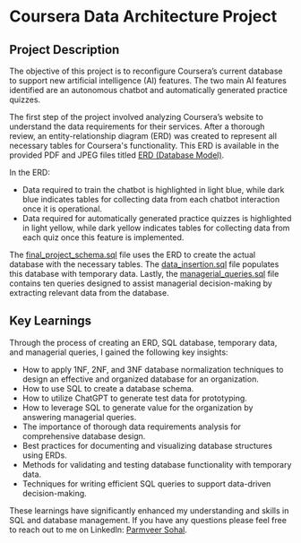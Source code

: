 # Coursera Data Architecture Project

## Project Description 
The objective of this project is to reconfigure Coursera’s current database to support new artificial intelligence (AI) features. The two main AI features identified are an autonomous chatbot and automatically generated practice quizzes.

The first step of the project involved analyzing Coursera’s website to understand the data requirements for their services. After a thorough review, an entity-relationship diagram (ERD) was created to represent all necessary tables for Coursera's functionality. This ERD is available in the provided PDF and JPEG files titled [ERD (Database Model)](ERD_database_model.pdf).

In the ERD:
* Data required to train the chatbot is highlighted in light blue, while dark blue indicates tables for collecting data from each chatbot interaction once it is operational.
*	Data required for automatically generated practice quizzes is highlighted in light yellow, while dark yellow indicates tables for collecting data from each quiz once this feature is implemented.

The [final_project_schema.sql](final_project_schema.sql) file uses the ERD to create the actual database with the necessary tables. The [data_insertion.sql](data_insertion.sql) file populates this database with temporary data. Lastly, the [managerial_queries.sql](data_insertion.sql) file contains ten queries designed to assist managerial decision-making by extracting relevant data from the database.

## Key Learnings
Through the process of creating an ERD, SQL database, temporary data, and managerial queries, I gained the following key insights:
* How to apply 1NF, 2NF, and 3NF database normalization techniques to design an effective and organized database for an organization.
*	How to use SQL to create a database schema.
*	How to utilize ChatGPT to generate test data for prototyping.
*	How to leverage SQL to generate value for the organization by answering managerial queries.
*	The importance of thorough data requirements analysis for comprehensive database design.
*	Best practices for documenting and visualizing database structures using ERDs.
*	Methods for validating and testing database functionality with temporary data.
*	Techniques for writing efficient SQL queries to support data-driven decision-making.

These learnings have significantly enhanced my understanding and skills in SQL and database management. If you have any questions please feel free to reach out to me on LinkedIn: [Parmveer Sohal](https://ca.linkedin.com/in/parmveer-sohal).
